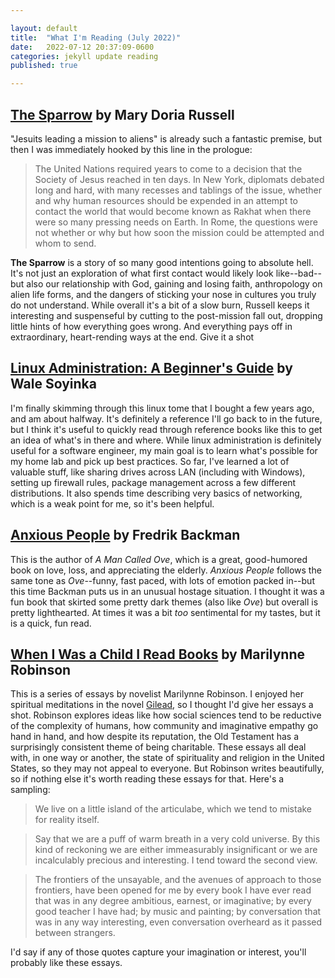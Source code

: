 ```yaml
--- 

layout: default 
title:  "What I'm Reading (July 2022)" 
date:   2022-07-12 20:37:09-0600
categories: jekyll update reading
published: true

---
```


## [The Sparrow](https://www.amazon.com/Sparrow-Novel-Mary-Doria-Russell/dp/0449912558) by Mary Doria Russell

"Jesuits leading a mission to aliens" is already such a fantastic premise, but then I was immediately hooked by this line in the prologue:

> The United Nations required years to come to a decision that the Society of Jesus reached in ten days.
  In New York, diplomats debated long and hard, with many recesses and tablings of the issue, whether and why human resources should be expended in an attempt to contact the world that would become known as Rakhat when there were so many pressing needs on Earth.
  In Rome, the questions were not whether or why but how soon the mission could be attempted and whom to send.
  
**The Sparrow** is a story of so many good intentions going to absolute hell.
It's not just an exploration of what first contact would likely look like--bad--but also our relationship with God, gaining and losing faith, anthropology on alien life forms, and the dangers of sticking your nose in cultures you truly do not understand.
While overall it's a bit of a slow burn, Russell keeps it interesting and suspenseful by cutting to the post-mission fall out, dropping little hints of how everything goes wrong.
And everything pays off in extraordinary, heart-rending ways at the end.
Give it a shot

## [Linux Administration: A Beginner's Guide](https://www.amazon.com/Linux-Administration-Beginners-Guide-Seventh/dp/0071845364A) by Wale Soyinka

I'm finally skimming through this linux tome that I bought a few years ago, and am about halfway.
It's definitely a reference I'll go back to in the future, but I think it's useful to quickly read through reference books like this to get an idea of what's in there and where.
While linux administration is definitely useful for a software engineer, my main goal is to learn what's possible for my home lab and pick up best practices.
So far, I've learned a lot of valuable stuff, like sharing drives across LAN (including with Windows), setting up firewall rules, package management across a few different distributions.
It also spends time describing very basics of networking, which is a weak point for me, so it's been helpful.

## [Anxious People](https://www.amazon.com/Anxious-People-Novel-Fredrik-Backman/dp/1501160842) by Fredrik Backman

This is the author of _A Man Called Ove_, which is a great, good-humored book on love, loss, and appreciating the elderly.
_Anxious People_ follows the same tone as _Ove_--funny, fast paced, with lots of emotion packed in--but this time Backman puts us in an unusual hostage situation.
I thought it was a fun book that skirted some pretty dark themes (also like _Ove_) but overall is pretty lighthearted.
At times it was a bit _too_ sentimental for my tastes, but it is a quick, fun read.

## [When I Was a Child I Read Books](https://www.amazon.com/When-Was-Child-Read-Books-ebook/dp/B0071VUVSC) by Marilynne Robinson

This is a series of essays by novelist Marilynne Robinson.
I enjoyed her spiritual meditations in the novel [Gilead](https://www.amazon.com/Gilead-Novel-Marilynne-Robinson-ebook/dp/B000O76NMS), so I thought I'd give her essays a shot.
Robinson explores ideas like how social sciences tend to be reductive of the complexity of humans, how community and imaginative empathy go hand in hand, and how despite its reputation, the Old Testament has a surprisingly consistent theme of being charitable.
These essays all deal with, in one way or another, the state of spirituality and religion in the United States, so they may not appeal to everyone.
But Robinson writes beautifully, so if nothing else it's worth reading these essays for that.
Here's a sampling:

> We live on a little island of the articulabe, which we tend to mistake for reality itself.

> Say that we are a puff of warm breath in a very cold universe. By this kind of reckoning we are either immeasurably insignificant or we are incalculably precious and interesting. I tend toward the second view.

> The frontiers of the unsayable, and the avenues of approach to those frontiers, have been opened for me by every book I have ever read that was in any degree ambitious, earnest, or imaginative; by every good teacher I have had; by music and painting; by conversation that was in any way interesting, even conversation overheard as it passed between strangers.

I'd say if any of those quotes capture your imagination or interest, you'll probably like these essays.
